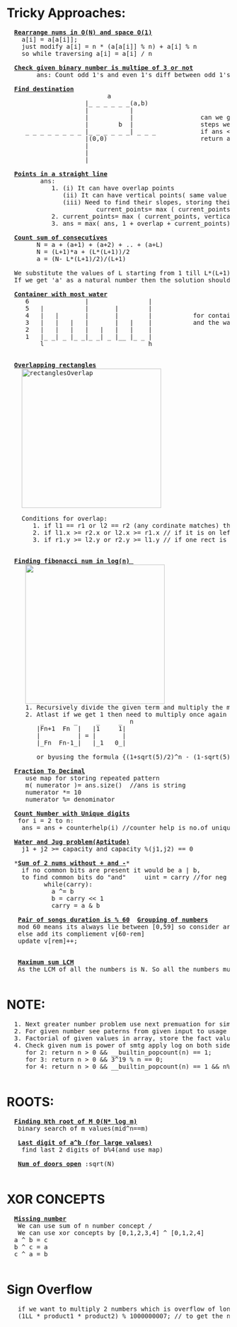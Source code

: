 # Tricky Approaches:
  <pre>
  <b><a href="https://github.com/teja963/DSA-and-MYSQL/blob/master/Mathematical/36.%20Rearrange%20geeks%20and%20his%20classmates.cpp">Rearrange nums in O(N) and space O(1)</a></b>
  	a[i] = a[a[i]];
  	just modify a[i] = n * (a[a[i]] % n) + a[i] % n
  	so while traversing a[i] = a[i] / n
  	
  <b><a href="https://github.com/teja963/DSA_All_Models/blob/master/mathematical/14.%20Check%20binary%20is%20multiple%20of%203.cpp">Check given binary number is multipe of 3 or not</a></b>
        ans: Count odd 1's and even 1's diff between odd 1's and even 1's is multiple of 3
        
  <b><a href="https://github.com/teja963/DSA_All_Models/blob/master/mathematical/16.%20Final%20destination.cpp">Find destination</a></b>
                           a
                     |_ _ _ _ _ _(a,b)
                     |           |
                     |           |                  can we go (a,b) in x steps, so it need to go a+b steps min to reach, find extra
                     |        b  |                  steps we need to maintain ans= x- abs(a)-abs(b)
     _ _ _ _ _ _ _ _ |_ _ _ _ _ _| _ _ _            if ans < 0: it can't reach  //means less than min steps
                     |(0,0)                         return ans % 2 == 0  , if extra steps is even then we can reach //last logic
                     |
                     |
                     |
  
  <b><a href="https://github.com/teja963/DSA_All_Models/blob/master/mathematical/17.%20Points%20in%20st%20line.cpp">Points in a straight line</a></b>
         ans: 
            1. (i) It can have overlap points
               (ii) It can have vertical points( same value of x)
               (iii) Need to find their slopes, storing their slope using map
                        current_points= max ( current_points, m[y/x])
            2. current_points= max ( current_points, vertical_points)
            3. ans = max( ans, 1 + overlap + current_points) then clear the map use again
            
  <b><a href="https://github.com/teja963/DSA_All_Models/blob/master/mathematical/20.%20Count%20sum%20of%20consecutives.cpp">Count sum of consecutives</a></b>
        N = a + (a+1) + (a+2) + .. + (a+L) 
        N = (L+1)*a + (L*(L+1))/2 
        a = (N- L*(L+1)/2)/(L+1) 

  We substitute the values of L starting from 1 till L*(L+1)/2 < N 
  If we get 'a' as a natural number then the solution should be counted.
  
  <b><a href="https://github.com/teja963/DSA_All_Models/blob/master/mathematical/7.%20Container%20most%20water.cpp">Container with most water</a></b>
     6               |                |
     5   |           |       |        |
     4   |   |       |       |        |           for container two end points l and h 
     3   |   |   |   |       |   |    |           and the water stored in it is: min (a[l],a[h])*(h-l)
     2   |   |   |   |   |   |   |    |            
     1   |_ _| _ |_ _|_ _| _ |__ |_ _ |
         l                            h
     

  <b><a href="https://github.com/teja963/DSA_All_Models/blob/master/mathematical/9.%20Overlapping%20rectangles.cpp">Overlapping rectangles</a></b>
    <img width="315" align="center" alt="rectanglesOverlap" src="https://user-images.githubusercontent.com/69209797/137142430-6a4ba481-20e6-4a05-b49a-9c6518a8a89d.png">

    Conditions for overlap:
       1. if l1 == r1 or l2 == r2 (any cordinate matches) the line can't have +ve overlap
       2. if l1.x >= r2.x or l2.x >= r1.x // if it is on left side
       3. if r1.y >= l2.y or r2.y >= l1.y // if one rect is above other
       

  <b><a href="https://github.com/teja963/DSA_All_Models/blob/master/Mathematical/25.%20Cows%20of%20foo%20land.cpp">Finding fibonacci num in log(n) </a></b>
     <img width="315" align="center" src="https://github.com/teja963/DSA_All_Models/blob/master/Mathematical/images/fibonacci.png">
     1. Recursively divide the given term and multiply the matrix untill we get 1 for n //n/2
     2. Atlast if we get 1 then need to multiply once again and return the term
         _        _     _     _  n
        |Fn+1  Fn  |   |1     1|
        |          | = |       |             
        |_Fn  Fn-1_|   |_1   0_|
        
        or byusing the formula {(1+sqrt(5)/2)^n - (1-sqrt(5)/2)^n} / sqrt(5);
        
  <b><a href="https://github.com/teja963/DSA-and-MYSQL/blob/master/Mathematical/29.%20Fraction%20to%20recurring%20decimal.cpp">Fraction To Decimal</a></b>
     use map for storing repeated pattern
     m( numerator )= ans.size()  //ans is string
     numerator *= 10
     numerator %= denominator
     
  <b><a href="https://github.com/teja963/DSA-and-MYSQL/blob/master/Mathematical/30.%20Count%20Number%20with%20Unique%20Digits.cpp">Count Number with Unique digits</a></b>
   for i = 2 to n:
    ans = ans + counterhelp(i) //counter help is no.of unique nums are possible approach with i digits
    
  <b><a href="https://github.com/teja963/DSA-and-MYSQL/blob/master/Mathematical/31.%20Water%20and%20Jug%20Problem.cpp">Water and Jug problem(Aptitude)</a></b>
    j1 + j2 >= capacity and capacity %(j1,j2) == 0
    
  *<b><a href="https://github.com/teja963/DSA-and-MYSQL/blob/master/Mathematical/32.%20Sum%20of%202%20integers%20without%20%2B%20and%20-.cpp">Sum of 2 nums without + and -</a></b>*
    if no common bits are present it would be a | b,
    to find common bits do "and"     uint = carry //for neg nums
		  while(carry):
		    a ^= b
		    b = carry << 1
		    carry = a & b
		    
   <b><a href="https://github.com/teja963/DSA-and-MYSQL/blob/master/Mathematical/33.%20Pair%20of%20Songs%20with%20duration%20divisible%20by%2060.cpp">Pair of songs duration is % 60</a></b>  <b><a href="https://github.com/teja963/Advanced-DSA-and-CS-Theory/blob/master/Mathematical/37.%20Grouping%20of%20numbers.java">Grouping of numbers</a></b>
   mod 60 means its always lie between [0,59] so consider array            Same as % K concept, make a remainder array
   else add its compliement v[60-rem]                                      check for non-divisible case like max(rem[low], rem[high), low = 1, high = k-1
   update v[rem]++;                                                        check for all elements divisble case(k, 2k, 3k, ...)
         																   check for (i == k / i) case
         																   
   <b><a href="https://github.com/teja963/Advanced-DSA-and-CS-Theory/blob/master/Mathematical/38.%20Maximum%20sum%20LCM.java">Maximum sum LCM</a></b>
   As the LCM of all the numbers is N. So all the numbers must be the divisors of N and all the numbers are distinct so answer must be the sum of all the divisors of N.
  </pre>
# NOTE:
  <pre>
  1. Next greater number problem use next premuation for simple approach
  2. For given number see paterns from given input to usage of dp or fibonacci series
  3. Factorial of given values in array, store the fact values by providing size of max limit <b>O(max(array)+ N)</b>
  4. Check given num is power of smtg apply log on both sides get condition to check
     for 2: return n > 0 && __builtin_popcount(n) == 1;
     for 3: return n > 0 && 3^19 % n == 0;
     for 4: return n > 0 && __builtin_popcount(n) == 1 && n%10 == (1 || 4 || 6);
  </pre>
# ROOTS:
  <pre>
  <b><a href="https://github.com/teja963/DSA_All_Models/blob/master/Mathematical/1.%20finding%20nth%20root%20of%20M%20in%20nlog%20m.cpp">Finding Nth root of M O(N* log m)</a></b>
   binary search of m values(mid^n==m)
   
   <b><a href="https://github.com/teja963/DSA-and-MYSQL/blob/master/Mathematical/28.Last%20digit%20of%20a%20pow%20b.cpp">Last digit of a^b (for large values)</a></b>
    find last 2 digits of b%4(and use map)
    
   <b><a href="https://practice.geeksforgeeks.org/problems/number-of-open-doors1552/1">Num of doors open</a></b> :sqrt(N) 
  </pre> 
# XOR CONCEPTS
  <pre>
  <b><a href="https://github.com/teja963/DSA-and-MYSQL/blob/master/Mathematical/35.%20Missing%20Number.cpp">Missing number</a></b>
   We can use sum of n number concept /
   We can use xor concepts by [0,1,2,3,4] ^ [0,1,2,4]
  a ^ b = c
  b ^ c = a
  c ^ a = b
  </pre>

# Sign Overflow
  <pre>
   if we want to multiply 2 numbers which is overflow of long long and need to do the modular use this
   (1LL * product1 * product2) % 1000000007; // to get the number even though overflow
  </pre>
